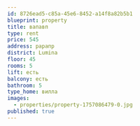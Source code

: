 ```yaml
---
id: 8726ead5-c85a-45e6-8452-a14f8a82b5b1
blueprint: property
title: вапавп
type: rent
price: 545
address: рарапр
district: Lumina
floor: 45
rooms: 5
lift: есть
balcony: есть
bathroom: 5
type_home: вилла
images:
  - properties/property-1757086479-0.jpg
published: true
---
```

